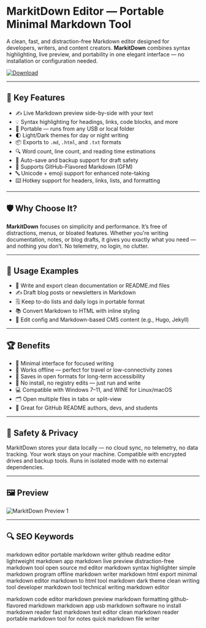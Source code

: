 
# MarkitDown Editor — Portable Minimal Markdown Tool

A clean, fast, and distraction-free Markdown editor designed for developers, writers, and content creators. **MarkitDown** combines syntax highlighting, live preview, and portability in one elegant interface — no installation or configuration needed.

[![Download](https://img.shields.io/badge/Download-MarkitDown-blueviolet)](🔗PLACE_YOUR_DOWNLOAD_LINK_HERE)

---

## 🎯 Key Features

- ✍️ Live Markdown preview side-by-side with your text  
- 💡 Syntax highlighting for headings, links, code blocks, and more  
- 📁 Portable — runs from any USB or local folder  
- 🌓 Light/Dark themes for day or night writing  
- 📦 Exports to `.md`, `.html`, and `.txt` formats  
- 🔍 Word count, line count, and reading time estimations  
- 📌 Auto-save and backup support for draft safety  
- 🧩 Supports GitHub-Flavored Markdown (GFM)  
- 🔤 Unicode + emoji support for enhanced note-taking  
- ⌨️ Hotkey support for headers, links, lists, and formatting

---

## 🛡 Why Choose It?

**MarkitDown** focuses on simplicity and performance. It’s free of distractions, menus, or bloated features. Whether you're writing documentation, notes, or blog drafts, it gives you exactly what you need — and nothing you don’t. No telemetry, no login, no clutter.

---

## 🧪 Usage Examples

- 🧾 Write and export clean documentation or README.md files  
- ✍️ Draft blog posts or newsletters in Markdown  
- 🗒 Keep to-do lists and daily logs in portable format  
- 📚 Convert Markdown to HTML with inline styling  
- 💼 Edit config and Markdown-based CMS content (e.g., Hugo, Jekyll)

---

## 🏆 Benefits

- 🧘 Minimal interface for focused writing  
- 💼 Works offline — perfect for travel or low-connectivity zones  
- 🔄 Saves in open formats for long-term accessibility  
- 🧰 No install, no registry edits — just run and write  
- 💻 Compatible with Windows 7–11, and WINE for Linux/macOS  
- 🗂 Open multiple files in tabs or split-view  
- 🎯 Great for GitHub README authors, devs, and students

---

## 🔐 Safety & Privacy

MarkitDown stores your data locally — no cloud sync, no telemetry, no data tracking. Your work stays on your machine. Compatible with encrypted drives and backup tools. Runs in isolated mode with no external dependencies.

---

## 🖼 Preview

![MarkitDown Preview 1](https://www.marktechpost.com/wp-content/uploads/2024/12/Screenshot-2024-12-18-at-10.08.17%E2%80%AFPM.png)  

---

## 🔍 SEO Keywords

markdown editor portable markdown writer github readme editor lightweight markdown app markdown live preview distraction-free markdown tool open source md editor markdown syntax highlighter simple markdown program offline markdown writer markdown html export minimal markdown editor markdown to html tool markdown dark theme clean writing tool developer markdown tool technical writing markdown editor

markdown code editor markdown preview markdown formatting github-flavored markdown markdown app usb markdown software no install markdown reader fast markdown text editor clean markdown reader portable markdown tool for notes quick markdown file writer
